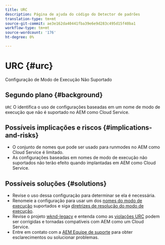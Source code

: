 ```yaml
---
title: URC
description: Página de ajuda do código do Detector de padrões
translation-type: tm+mt
source-git-commit: ae3e162da40441fba39e6e9d283c495d15f40ba1
workflow-type: tm+mt
source-wordcount: '176'
ht-degree: 0%

---
```



# URC {#urc}

Configuração de Modo de Execução Não Suportado

## Segundo plano {#background}

`URC` O identifica o uso de configurações baseadas em um nome de modo de execução que não é suportado no AEM como Cloud Service.

## Possíveis implicações e riscos {#implications-and-risks}

* O conjunto de nomes que pode ser usado para runmodes no AEM como Cloud Service é limitado.
* As configurações baseadas em nomes de modo de execução não suportados não terão efeito quando implantadas em AEM como Cloud Service.

## Possíveis soluções {#solutions}

* Revise o uso dessa configuração para determinar se ela é necessária.
* Renomeie a configuração para usar um dos [nomes do modo de execução](https://experienceleague.adobe.com/docs/experience-manager-cloud-service/release-notes/aem-cloud-changes.html#custom-runmodes) suportados e siga [diretrizes de resolução do modo de execução](https://experienceleague.adobe.com/docs/experience-manager-cloud-service/implementing/deploying/configuring-osgi.html#runmode-resolution).
* Revise o projeto [wknd-legacy](https://github.com/adobe/aem-guides-wknd-legacy/tree/code/urc) e entenda como as [violações URC](https://github.com/adobe/aem-guides-wknd-legacy/compare/main...code/urc) podem ser corrigidas e tornadas compatíveis com AEM como um Cloud Service.
* Entre em contato com a [AEM Equipe de suporte](https://helpx.adobe.com/enterprise/using/support-for-experience-cloud.html) para obter esclarecimentos ou solucionar problemas.
